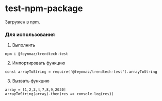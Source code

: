 # test-npm-package

Загружен в [npm](https://www.npmjs.com/package/@feynmaz/trendtech-test).

<h3>Для использования</h3>

1. Выполнить
```
npm i @feynmaz/trendtech-test
```
2. Импортировать функцию 
```
const arrayToString = require('@feynmaz/trendtech-test').arrayToString
````
3. Вызвать функцию 
```
array = [1,2,3,4,7,8,9,2020]
arrayToString(array).then(res => console.log(res))
```
